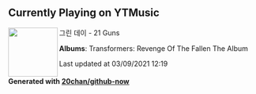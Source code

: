 ## Currently Playing on YTMusic

[<img align="left" width="100" src="https://lh3.googleusercontent.com/v_k0J6oViJyAUR6SXwZ9fqWaq2aRNnHaj32l8OZ0aklU8mCmJcpQLcCVP--5HOGYWv-8pAnVV0f_i5c">](https://music.youtube.com/watch?v=zSsJ0rHYs_8)

그린 데이 - 21 Guns

**Albums**: Transformers: Revenge Of The Fallen The Album

Last updated at 03/09/2021 12:19

#### Generated with [20chan/github-now](https://github.com/20chan/github-now)


<!--
**20chan/20chan** is a ✨ _special_ ✨ repository because its `README.md` (this file) appears on your GitHub profile.

Here are some ideas to get you started:

- 🔭 I’m currently working on ...
- 🌱 I’m currently learning ...
- 👯 I’m looking to collaborate on ...
- 🤔 I’m looking for help with ...
- 💬 Ask me about ...
- 📫 How to reach me: ...
- 😄 Pronouns: ...
- ⚡ Fun fact: ...
-->
